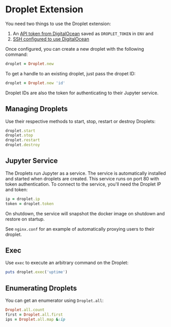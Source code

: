 # Droplet Extension

You need two things to use the Droplet extension: 

1) An [API token from DigitalOcean](https://www.digitalocean.com/community/tutorials/how-to-use-the-digitalocean-api-v2) saved as `DROPLET_TOKEN` in `ENV` and 
2) [SSH configured to use DigitalOcean](https://www.digitalocean.com/community/tutorials/how-to-set-up-ssh-keys--2)

Once configured, you can create a new droplet with the following command: 

```ruby 
droplet = Droplet.new
```

To get a handle to an existing droplet, just pass the dropet ID:

```ruby 
droplet = Droplet.new 'id'
```

Droplet IDs are also the token for authenticating to their Jupyter service. 

## Managing Droplets

Use their respective methods to start, stop, restart or destroy Droplets:

```ruby 
droplet.start
droplet.stop
droplet.restart
droplet.destroy
```

## Jupyter Service

The Droplets run Jupyter as a service. The service is automatically installed and started when droplets are created. This service runs on port 80 with token authentication. To connect to the service, you'll need the Droplet IP and token:

```ruby 
ip = droplet.ip
token = droplet.token
```

On shutdown, the service will snapshot the docker image on shutdown and restore on startup.  

See `nginx.conf` for an example of automatically proxying users to their droplet. 

## Exec 

Use `exec` to execute an arbitrary command on the Droplet:

```ruby 
puts droplet.exec('uptime')
```

## Enumerating Droplets

You can get an enumerator using `Droplet.all`:

```ruby 
Droplet.all.count
first = Droplet.all.first
ips = Droplet.all.map &:ip
```